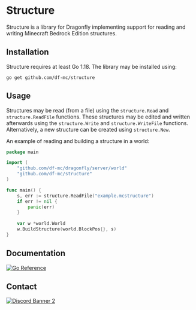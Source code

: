 # Structure
Structure is a library for Dragonfly implementing support for reading and writing Minecraft Bedrock Edition structures.

## Installation
Structure requires at least Go 1.18. The library may be installed using:
```shell
go get github.com/df-mc/structure
```

## Usage
Structures may be read (from a file) using the `structure.Read` and `structure.ReadFile` functions. These structures may
be edited and written afterwards using the `structure.Write` and `structure.WriteFile` functions. Alternatively, a new
structure can be created using `structure.New`.

An example of reading and building a structure in a world:
```go
package main

import (
	"github.com/df-mc/dragonfly/server/world"
	"github.com/df-mc/structure"
)

func main() {
	s, err := structure.ReadFile("example.mcstructure")
	if err != nil {
		panic(err)
    }
	
	var w *world.World
	w.BuildStructure(world.BlockPos{}, s)
}
```

## Documentation
[![Go Reference](https://pkg.go.dev/badge/github.com/df-mc/structure.svg)](https://pkg.go.dev/github.com/df-mc/structure)

## Contact
[![Discord Banner 2](https://discordapp.com/api/guilds/623638955262345216/widget.png?style=banner2)](https://discord.gg/U4kFWHhTNR)